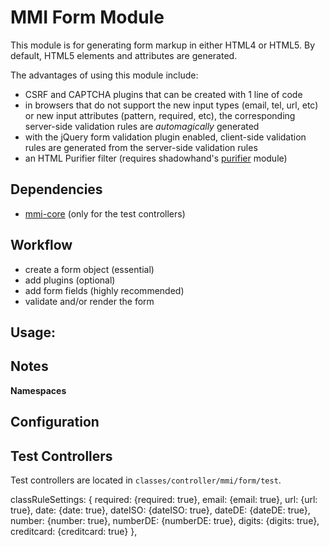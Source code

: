 # MMI Form Module

This module is for generating form markup in either HTML4 or HTML5.
By default, HTML5 elements and attributes are generated.

The advantages of using this module include:

* CSRF and CAPTCHA plugins that can be created with 1 line of code
* in browsers that do not support the new input types (email, tel, url, etc) or new input
attributes (pattern, required, etc), the corresponding server-side validation rules are
*automagically* generated
* with the jQuery form validation plugin enabled, client-side validation rules are generated
from the server-side validation rules
* an HTML Purifier filter (requires shadowhand's [purifier](http://github.com/shadowhand/purifier)
module)

## Dependencies

* [mmi-core](http://github.com/memakeit/mmi-core) (only for the test controllers)

## Workflow

* create a form object (essential)
* add plugins (optional)
* add form fields (highly recommended)
* validate and/or render the form

## Usage:

## Notes

**Namespaces**


## Configuration

## Test Controllers
Test controllers are located in `classes/controller/mmi/form/test`.



classRuleSettings: {
	required: {required: true},
	email: {email: true},
	url: {url: true},
	date: {date: true},
	dateISO: {dateISO: true},
	dateDE: {dateDE: true},
	number: {number: true},
	numberDE: {numberDE: true},
	digits: {digits: true},
	creditcard: {creditcard: true}
},
